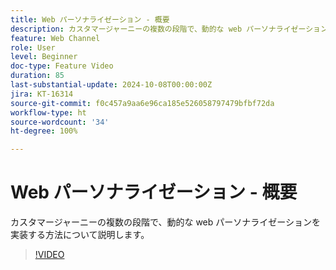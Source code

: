 ```yaml
---
title: Web パーソナライゼーション - 概要
description: カスタマージャーニーの複数の段階で、動的な web パーソナライゼーションを実装する方法について説明します。
feature: Web Channel
role: User
level: Beginner
doc-type: Feature Video
duration: 85
last-substantial-update: 2024-10-08T00:00:00Z
jira: KT-16314
source-git-commit: f0c457a9aa6e96ca185e526058797479bfbf72da
workflow-type: ht
source-wordcount: '34'
ht-degree: 100%

---
```



# Web パーソナライゼーション - 概要

カスタマージャーニーの複数の段階で、動的な web パーソナライゼーションを実装する方法について説明します。

>[!VIDEO](https://video.tv.adobe.com/v/3432678/?learn=on)
